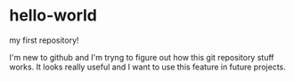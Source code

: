 # hello-world
my first repository!

I'm new to github and I'm tryng to figure out how this git repository stuff works.
It looks really useful and I want to use this feature in future projects.
